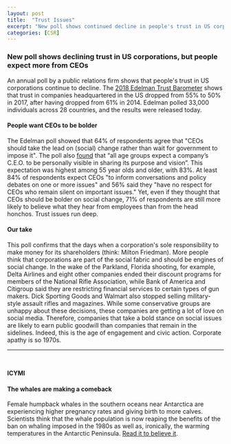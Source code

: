 ```yaml
---
layout: post
title:  "Trust Issues"
excerpt: "New poll shows continued decline in people's trust in US corporations, although people think CEOs should lead social change. ICYMI, humpback whales are making a comeback."
categories: [CSR]
---
```


### New poll shows declining trust in US corporations, but people expect more from CEOs

An annual poll by a public relations firm shows that people's trust in US corporations continue to decline. The <a href="http://engageforgood.com/2018-edelman-trust-barometer-2/" target="_blank">2018 Edelman Trust Barometer</a> shows that trust in companies headquartered in the US dropped from 55% to 50% in 2017, after having dropped from 61% in 2014. Edelman polled 33,000 individuals across 28 countries, and the results were released today.

#### People want CEOs to be bolder

The Edelman poll showed that 64% of respondents agree that "CEOs should take the lead on (social) change rather than wait for government to impose it". The poll also <a href="https://www.nytimes.com/2018/05/01/business/dealbook/ceos-social-change.html?rref=collection%2Fsectioncollection%2Fbusiness&action=click&contentCollection=business&region=stream&module=stream_unit&version=latest&contentPlacement=3&pgtype=sectionfront" target="_blank">found</a> that “all age groups expect a company’s C.E.O. to be personally visible in sharing its purpose and vision”. This expectation was highest among 55 year olds and older, with 83%. At least 84% of respondents expect CEOs "to inform conversations and policy debates on one or more issues" and 56% said they "have no respect for CEOs who remain silent on important issues." Yet, even if they thought that CEOs should be bolder on social change, 71% of respondents are still more likely to believe what they hear from employees than from the head honchos. Trust issues run deep.   

#### Our take

This poll confirms that the days when a corporation's sole responsibility to make money for its shareholders (think: Milton Friedman). More people think that corporations are part of the social fabric and should be engines of social change. In the wake of the Parkland, Florida shooting, for example, Delta Airlines and eight other companies ended their discount programs for members of the National Rifle Association, while Bank of America and Citigroup said they are restricting financial services to certain types of gun makers. Dick Sporting Goods and Walmart also stopped selling military-style assault rifles and magazines. While some conservative groups are unhappy about these decisions, these companies are getting a lot of love on social media. Therefore, companies that take a bold stance on social issues are likely to earn public goodwill than companies that remain in the sidelines. Indeed, this is the age of engagement and civic action. Corporate apathy is so 1970s.

* * *
<br />

**ICYMI**

#### **The whales are making a comeback**

Female humpback whales in the southern oceans near Antarctica are experiencing higher pregnancy rates and giving birth to more calves. Scientists think that the whale population is now reaping the benefits of the ban on whaling imposed in the 1980s as well as, ironically, the warming temperatures in the Antarctic Peninsula. <a href="https://www.nytimes.com/2018/05/01/science/humpback-whale-antarctica.html?rref=collection%2Fsectioncollection%2Fclimate&action=click&contentCollection=climate&region=stream&module=stream_unit&version=latest&contentPlacement=7&pgtype=sectionfront" target="_blank">Read it to believe it</a>.
